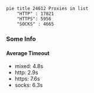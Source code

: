
```mermaid
pie title 24612 Proxies in list
    "HTTP" : 17821
    "HTTPS": 5956
    "SOCKS" : 4665
```

### Some Info
#### Average Timeout

- mixed: 4.8s
- http: 2.9s
- https: 7.6s
- socks: 6.3s